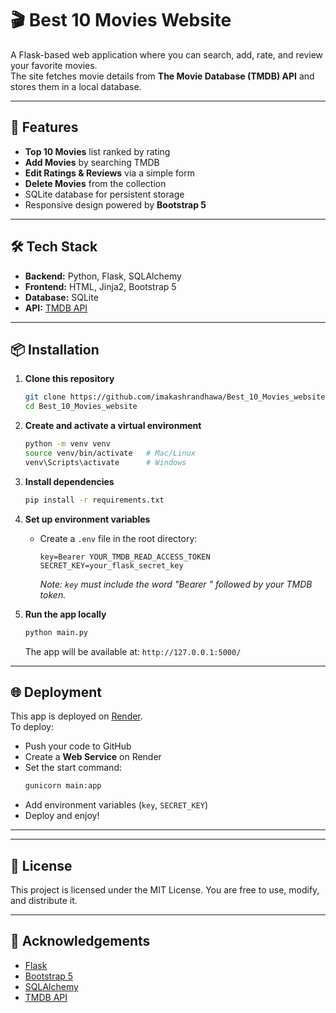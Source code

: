 # 🎬 Best 10 Movies Website

A Flask-based web application where you can search, add, rate, and review your favorite movies.  
The site fetches movie details from **The Movie Database (TMDB) API** and stores them in a local database.


---

## 🚀 Features
- **Top 10 Movies** list ranked by rating
- **Add Movies** by searching TMDB
- **Edit Ratings & Reviews** via a simple form
- **Delete Movies** from the collection
- SQLite database for persistent storage
- Responsive design powered by **Bootstrap 5**

---

## 🛠️ Tech Stack
- **Backend:** Python, Flask, SQLAlchemy
- **Frontend:** HTML, Jinja2, Bootstrap 5
- **Database:** SQLite
- **API:** [TMDB API](https://developer.themoviedb.org/docs)

---

## 📦 Installation

1. **Clone this repository**
   ```bash
   git clone https://github.com/imakashrandhawa/Best_10_Movies_website.git
   cd Best_10_Movies_website
   ```

2. **Create and activate a virtual environment**
   ```bash
   python -m venv venv
   source venv/bin/activate   # Mac/Linux
   venv\Scripts\activate      # Windows
   ```

3. **Install dependencies**
   ```bash
   pip install -r requirements.txt
   ```

4. **Set up environment variables**
   - Create a `.env` file in the root directory:
     ```env
     key=Bearer YOUR_TMDB_READ_ACCESS_TOKEN
     SECRET_KEY=your_flask_secret_key
     ```
     *Note: `key` must include the word "Bearer " followed by your TMDB token.*

5. **Run the app locally**
   ```bash
   python main.py
   ```
   The app will be available at: `http://127.0.0.1:5000/`

---

## 🌐 Deployment
This app is deployed on [Render](https://render.com).  
To deploy:
- Push your code to GitHub
- Create a **Web Service** on Render
- Set the start command:
  ```bash
  gunicorn main:app
  ```
- Add environment variables (`key`, `SECRET_KEY`)
- Deploy and enjoy!

---


---

## 📜 License
This project is licensed under the MIT License. You are free to use, modify, and distribute it.

---

## 🙌 Acknowledgements
- [Flask](https://flask.palletsprojects.com/)
- [Bootstrap 5](https://getbootstrap.com/)
- [SQLAlchemy](https://www.sqlalchemy.org/)
- [TMDB API](https://developer.themoviedb.org/)

